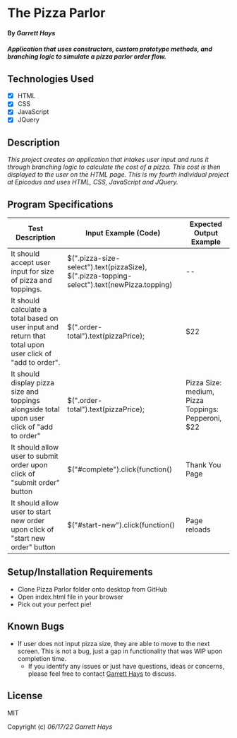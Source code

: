 # The Pizza Parlor

#### By _**Garrett Hays**_

#### _Application that uses constructors, custom prototype methods, and branching logic to simulate a pizza parlor order flow._

## Technologies Used

- [x] HTML
- [x] CSS
- [x] JavaScript
- [x] JQuery

## Description

_This project creates an application that intakes user input and runs it through branching logic to calculate the cost of a pizza. This cost is then displayed to the user on the HTML page. This is my fourth individual project at Epicodus and uses HTML, CSS, JavaScript and JQuery._

## Program Specifications

| Test Description  | Input Example (Code) | Expected Output Example |
| ------------- | ------------- | ------------- |
| It should accept user input for size of pizza and toppings.  | $(".pizza-size-select").text(pizzaSize), $(".pizza-topping-select").text(newPizza.topping)  | --  |
| It should calculate a total based on user input and return that total upon user click of "add to order".  | $(".order-total").text(pizzaPrice); | $22  |
| It should display pizza size and toppings alongside total upon user click of "add to order"  | $(".order-total").text(pizzaPrice); | Pizza Size: medium, Pizza Toppings: Pepperoni, $22  |
| It should allow user to submit order upon click of "submit order" button  | $("#complete").click(function() | Thank You Page |
| It should allow user to start new order upon click of "start new order" button  |  $("#start-new").click(function() | Page reloads |


## Setup/Installation Requirements

* Clone Pizza Parlor folder onto desktop from GitHub
* Open index.html file in your browser
* Pick out your perfect pie!


## Known Bugs

* If user does not input pizza size, they are able to move to the next screen. This is not a bug, just a gap in functionality that was WIP upon completion time.
  - If you identify any issues or just have questions, ideas or concerns, please feel free to contact [Garrett Hays](mailto:GarrettLHays@gmail.com) to discuss.

## License

MIT

Copyright (c) _06/17/22_ _Garrett Hays_ 